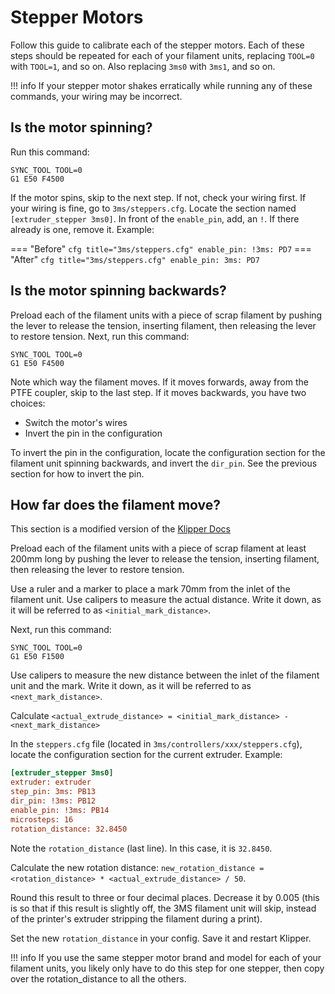 # Stepper Motors

Follow this guide to calibrate each of the stepper motors. Each of these steps should be repeated for each of your filament units, replacing `TOOL=0` with `TOOL=1`, and so on. Also replacing `3ms0` with `3ms1`, and so on.

!!! info
    If your stepper motor shakes erratically while running any of these commands, your wiring may be incorrect.

## Is the motor spinning?

Run this command:

```gcode
SYNC_TOOL TOOL=0
G1 E50 F4500
```

If the motor spins, skip to the next step. If not, check your wiring first. If your wiring is fine, go to `3ms/steppers.cfg`. Locate the section named `[extruder_stepper 3ms0]`. In front of the `enable_pin`, add, an `!`. If there already is one, remove it. Example:

=== "Before"
    ``` cfg title="3ms/steppers.cfg"
    enable_pin: !3ms: PD7
    ```
=== "After"
    ``` cfg title="3ms/steppers.cfg"
    enable_pin: 3ms: PD7
    ```

## Is the motor spinning backwards?

Preload each of the filament units with a piece of scrap filament by pushing the lever to release the tension, inserting filament, then releasing the lever to restore tension. Next, run this command:

```gcode
SYNC_TOOL TOOL=0
G1 E50 F4500
```

Note which way the filament moves. If it moves forwards, away from the PTFE coupler, skip to the last step. If it moves backwards, you have two choices:

- Switch the motor's wires
- Invert the pin in the configuration

To invert the pin in the configuration, locate the configuration section for the filament unit spinning backwards, and invert the `dir_pin`. See the previous section for how to invert the pin.

## How far does the filament move?

This section is a modified version of the [Klipper Docs](https://www.klipper3d.org/Rotation_Distance.html#calibrating-rotation_distance-on-extruders)

Preload each of the filament units with a piece of scrap filament at least 200mm long by pushing the lever to release the tension, inserting filament, then releasing the lever to restore tension.

Use a ruler and a marker to place a mark 70mm from the inlet of the filament unit. Use calipers to measure the actual distance. Write it down, as it will be referred to as `<initial_mark_distance>`.

Next, run this command:

```gcode
SYNC_TOOL TOOL=0
G1 E50 F1500
```

Use calipers to measure the new distance between the inlet of the filament unit and the mark. Write it down, as it will be referred to as `<next_mark_distance>`. 

Calculate `<actual_extrude_distance> = <initial_mark_distance> - <next_mark_distance>`

In the `steppers.cfg` file (located in `3ms/controllers/xxx/steppers.cfg`), locate the configuration section for the current extruder. Example:

```cfg title="3ms/controllers/btt_skr_mini_e3_v2/steppers.cfg"
[extruder_stepper 3ms0]
extruder: extruder
step_pin: 3ms: PB13
dir_pin: !3ms: PB12
enable_pin: !3ms: PB14
microsteps: 16
rotation_distance: 32.8450
```

Note the `rotation_distance` (last line). In this case, it is `32.8450`.

Calculate the new rotation distance: `new_rotation_distance = <rotation_distance> * <actual_extrude_distance> / 50`. 

Round this result to three or four decimal places. Decrease it by 0.005 (this is so that if this result is slightly off, the 3MS filament unit will skip, instead of the printer's extruder stripping the filament during a print). 

Set the new `rotation_distance` in your config. Save it and restart Klipper.

!!! info
    If you use the same stepper motor brand and model for each of your filament units, you likely only have to do this step for one stepper, then copy over the rotation_distance to all the others.